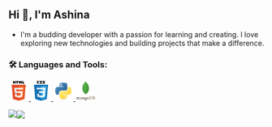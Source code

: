 <h2>
  Hi 👋, I'm Ashina
</h2>

- I'm a budding developer with a passion for learning and creating. I love exploring new technologies and building projects that make a difference.

<h3 align="left">
  🛠️ Languages and Tools:
</h3>

<p align="left">
  <a href="https://www.w3.org/html/" target="_blank" rel="noreferrer">
    <img src="https://raw.githubusercontent.com/devicons/devicon/master/icons/html5/html5-original-wordmark.svg" alt="html5" width="40" height="40">
  </a>
  <a href="https://www.w3schools.com/css/" target="_blank" rel="noreferrer">
    <img src="https://raw.githubusercontent.com/devicons/devicon/master/icons/css3/css3-original-wordmark.svg" alt="css3" width="40" height="40">
  </a> 
  <a href="https://www.python.org" target="_blank" rel="noreferrer">
    <img src="https://raw.githubusercontent.com/devicons/devicon/master/icons/python/python-original.svg" alt="python" width="40" height="40">
  </a>
  <a href="https://www.mongodb.com/" target="_blank" rel="noreferrer">
    <img src="https://raw.githubusercontent.com/devicons/devicon/master/icons/mongodb/mongodb-original-wordmark.svg" alt="mongodb" width="40" height="40">
  </a>
</p>

<p>
  <img align="left" src="https://github-readme-stats.vercel.app/api/top-langs/?username=AshinaXD&theme=dark&hide_border=false&include_all_commits=true&count_private=false&layout=compact"></p>
<p>
  <img align="center" src="https://github-readme-stats.vercel.app/api?username=AshinaXD&theme=dark&hide_border=false&include_all_commits=true&count_private=false">
</p>
